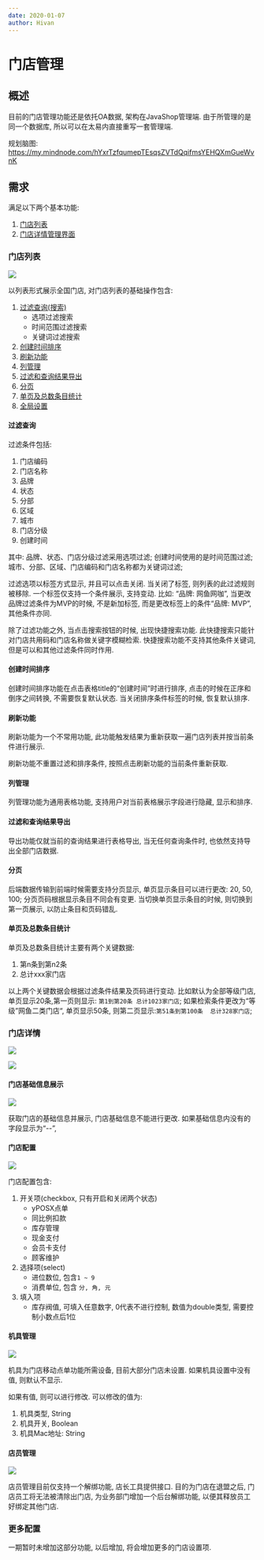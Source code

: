 ```yaml
---
date: 2020-01-07
author: Hivan
---
```


# 门店管理

## 概述

目前的门店管理功能还是依托OA数据, 架构在JavaShop管理端. 由于所管理的是同一个数据库, 所以可以在太易内直接重写一套管理端.

规划脑图: https://my.mindnode.com/hYxrTzfqumepTEsqsZVTdQqifmsYEHQXmGueWvnK

## 需求

满足以下两个基本功能:
1. [门店列表](#门店列表)
2. [门店详情管理界面](#门店列表)


### 门店列表

![](http://qiniu.hivan.me/mweb/2020-01/15784550621015.jpg)

以列表形式展示全国门店, 对门店列表的基础操作包含:
1. [过滤查询(搜索)](#过滤查询)
    - 选项过滤搜索
    - 时间范围过滤搜索
    - 关键词过滤搜索
2. [创建时间排序](#创建时间排序)
3. [刷新功能](#刷新功能)
4. [列管理](#列管理)
5. [过滤和查询结果导出](#过滤和查询结果导出)
6. [分页](#分页)
7. [单页及总数条目统计](#单页及总数条目统计)
8. [全局设置](#全局设置)

#### 过滤查询

过滤条件包括:
1. 门店编码
2. 门店名称
3. 品牌
4. 状态
5. 分部
6. 区域
7. 城市
8. 门店分级
9. 创建时间

其中: 品牌、状态、门店分级过滤采用选项过滤; 创建时间使用的是时间范围过滤;城市、分部、区域、门店编码和门店名称都为关键词过滤;

过滤选项以标签方式显示, 并且可以点击关闭. 当关闭了标签, 则列表的此过滤规则被移除. 一个标签仅支持一个条件展示, 支持变动. 比如: “品牌: 网鱼网咖”, 当更改品牌过滤条件为MVP的时候, 不是新加标签, 而是更改标签上的条件“品牌: MVP”, 其他条件亦同.

除了过滤功能之外, 当点击搜索按钮的时候, 出现快捷搜索功能. 此快捷搜索只能针对门店共用码和门店名称做关键字模糊检索. 快捷搜索功能不支持其他条件关键词, 但是可以和其他过滤条件同时作用. 


#### 创建时间排序

创建时间排序功能在点击表格title的“创建时间”时进行排序, 点击的时候在正序和倒序之间转换, 不需要恢复默认状态. 当关闭排序条件标签的时候, 恢复默认排序.

#### 刷新功能

刷新功能为一个不常用功能, 此功能触发结果为重新获取一遍门店列表并按当前条件进行展示.

刷新功能不重置过滤和排序条件, 按照点击刷新功能的当前条件重新获取.

#### 列管理

列管理功能为通用表格功能, 支持用户对当前表格展示字段进行隐藏, 显示和排序.

#### 过滤和查询结果导出

导出功能仅就当前的查询结果进行表格导出, 当无任何查询条件时, 也依然支持导出全部门店数据.

#### 分页

后端数据传输到前端时候需要支持分页显示, 单页显示条目可以进行更改: 20, 50, 100; 分页页码根据显示条目不同会有变更. 当切换单页显示条目的时候, 则切换到第一页展示, 以防止条目和页码错乱.

#### 单页及总数条目统计

单页及总数条目统计主要有两个关键数据:
1. 第n条到第n2条
2. 总计xxx家门店

以上两个关键数据会根据过滤条件结果及页码进行变动. 比如默认为全部等级门店, 单页显示20条,第一页则显示: `第1到第20条 总计1023家门店`; 如果检索条件更改为“等级”网鱼二类门店“, 单页显示50条, 则第二页显示:`第51条到第100条  总计328家门店`;

### 门店详情

![](http://qiniu.hivan.me/mweb/2020-01/15785548394801.jpg)

![](http://qiniu.hivan.me/mweb/2020-01/15785548520957.jpg)

#### 门店基础信息展示

![](http://qiniu.hivan.me/mweb/2020-01/15785548984369.jpg)

获取门店的基础信息并展示, 门店基础信息不能进行更改. 如果基础信息内没有的字段显示为“--”,

#### 门店配置

![](http://qiniu.hivan.me/mweb/2020-01/15785558606148.jpg)


门店配置包含:

1. 开关项(checkbox, 只有开启和关闭两个状态)
    - yPOSX点单
    - 同比例扣款
    - 库存管理
    - 现金支付
    - 会员卡支付
    - 顾客维护
2. 选择项(select)
    - 进位数位, 包含`1 ~ 9`
    - 消费单位, 包含 `分, 角, 元`
3. 填入项
    - 库存阀值, 可填入任意数字, 0代表不进行控制, 数值为double类型, 需要控制小数点后1位
    
#### 机具管理

![](http://qiniu.hivan.me/mweb/2020-01/15785550133597.jpg)

机具为门店移动点单功能所需设备, 目前大部分门店未设置. 如果机具设置中没有值, 则默认不显示.

如果有值, 则可以进行修改. 可以修改的值为:
1. 机具类型, String
2. 机具开关, Boolean
3. 机具Mac地址: String

#### 店员管理

![](http://qiniu.hivan.me/mweb/2020-01/15785550301327.jpg)

店员管理目前仅支持一个解绑功能, 店长工具提供接口. 目的为门店在退盟之后, 门店员工将无法被清除出门店, 为业务部门增加一个后台解绑功能, 以便其释放员工好绑定其他门店.

### 更多配置

一期暂时未增加这部分功能, 以后增加, 将会增加更多的门店设置项.





